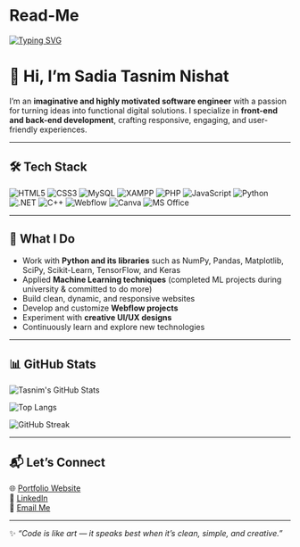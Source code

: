 # Read-Me
[![Typing SVG](https://readme-typing-svg.demolab.com?font=Fira+Code&size=24&pause=1000&color=FF6F61&center=true&vCenter=true&width=600&lines=Software+Engineer;Creative+Problem+Solver;Always+Learning+New+Tech)](https://git.io/typing-svg)

# 👋 Hi, I’m Sadia Tasnim Nishat

I’m an **imaginative and highly motivated software engineer** with a passion for turning ideas into functional digital solutions. I specialize in **front-end and back-end development**, crafting responsive, engaging, and user-friendly experiences.  

---

## 🛠️ Tech Stack  

![HTML5](https://img.shields.io/badge/HTML5-E34F26?style=for-the-badge&logo=html5&logoColor=white) 
![CSS3](https://img.shields.io/badge/CSS3-1572B6?style=for-the-badge&logo=css3&logoColor=white) 
![MySQL](https://img.shields.io/badge/MySQL-4479A1?style=for-the-badge&logo=mysql&logoColor=white) 
![XAMPP](https://img.shields.io/badge/XAMPP-FCC029?style=for-the-badge&logo=xampp&logoColor=white) 
![PHP](https://img.shields.io/badge/PHP-777BB4?style=for-the-badge&logo=php&logoColor=white) 
![JavaScript](https://img.shields.io/badge/JavaScript-F7DF1E?style=for-the-badge&logo=javascript&logoColor=black) 
![Python](https://img.shields.io/badge/Python-3776AB?style=for-the-badge&logo=python&logoColor=white) 
![.NET](https://img.shields.io/badge/.NET-512BD4?style=for-the-badge&logo=dotnet&logoColor=white) 
![C++](https://img.shields.io/badge/C++-00599C?style=for-the-badge&logo=c%2B%2B&logoColor=white) 
![Webflow](https://img.shields.io/badge/Webflow-4353FF?style=for-the-badge&logo=webflow&logoColor=white) 
![Canva](https://img.shields.io/badge/Canva-00C4CC?style=for-the-badge&logo=canva&logoColor=white) 
![MS Office](https://img.shields.io/badge/MS%20Office-D83B01?style=for-the-badge&logo=microsoftoffice&logoColor=white)


---

## 🚀 What I Do  
- Work with **Python and its libraries** such as NumPy, Pandas, Matplotlib, SciPy, Scikit-Learn, TensorFlow, and Keras  
- Applied **Machine Learning techniques** (completed ML projects during university & committed to do more)  
- Build clean, dynamic, and responsive websites  
- Develop and customize **Webflow projects**  
- Experiment with **creative UI/UX designs**  
- Continuously learn and explore new technologies  

---

## 📊 GitHub Stats  

![Tasnim's GitHub Stats](https://github-readme-stats.vercel.app/api?username=TasnimNishat-Dev&show_icons=true&theme=radical)  

![Top Langs](https://github-readme-stats.vercel.app/api/top-langs/?username=TasnimNishat-Dev&layout=compact&theme=radical)  

![GitHub Streak](https://streak-stats.demolab.com?user=TasnimNishat-Dev&theme=radical)  

---

## 📬 Let’s Connect  

🌐 [Portfolio Website](https://tasnims-flow-1.webflow.io/)  
💼 [LinkedIn](https://www.linkedin.com/in/sadia-tasnim-nishat-333178214)  
📧 [Email Me](mailto:tasnim3nishat12@gmail.com)


---

✨ *“Code is like art — it speaks best when it’s clean, simple, and creative.”*  
